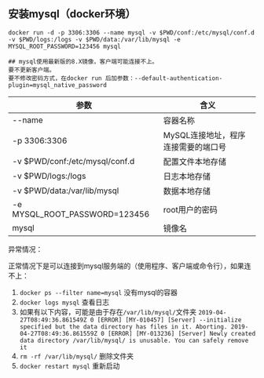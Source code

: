 ## 安装mysql（docker环境）
```shell
docker run -d -p 3306:3306 --name mysql -v $PWD/conf:/etc/mysql/conf.d -v $PWD/logs:/logs -v $PWD/data:/var/lib/mysql -e MYSQL_ROOT_PASSWORD=123456 mysql

## mysql使用最新版的8.X镜像，客户端可能连接不上。
要不更新客户端。
要不修改密码方式，在docker run 后加参数：--default-authentication-plugin=mysql_native_password

```
| 参数   |      含义      | 
|----------|-------------|
| --name | 容器名称 |
| -p 3306:3306 | MySQL连接地址，程序连接需要的端口号 |
| -v $PWD/conf:/etc/mysql/conf.d | 配置文件本地存储 |
| -v $PWD/logs:/logs | 日志本地存储 |
| -v $PWD/data:/var/lib/mysql | 数据本地存储 |
| -e MYSQL_ROOT_PASSWORD=123456 | root用户的密码 |
| mysql | 镜像名 |

异常情况：  

正常情况下是可以连接到mysql服务端的（使用程序、客户端或命令行），如果连不上：  
1. `docker ps --filter name=mysql` 没有mysql的容器
2. `docker logs mysql` 查看日志
3. 如果有以下内容，可能是由于存在`/var/lib/mysql/`文件夹
    `2019-04-27T08:49:36.861549Z 0 [ERROR] [MY-010457] [Server] --initialize specified but the data directory has files in it. Aborting.
    2019-04-27T08:49:36.861559Z 0 [ERROR] [MY-013236] [Server] Newly created data directory /var/lib/mysql/ is unusable. You can safely remove it`
4. `rm -rf /var/lib/mysql/` 删除文件夹
5. `docker restart mysql` 重新启动
